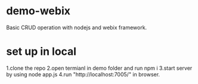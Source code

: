 # demo-webix
Basic CRUD operation with nodejs and webix framework.

# set up in local
1.clone the repo
2.open termianl in demo folder and run npm i
3.start server by using node app.js
4.run "http://localhost:7005/" in browser.
